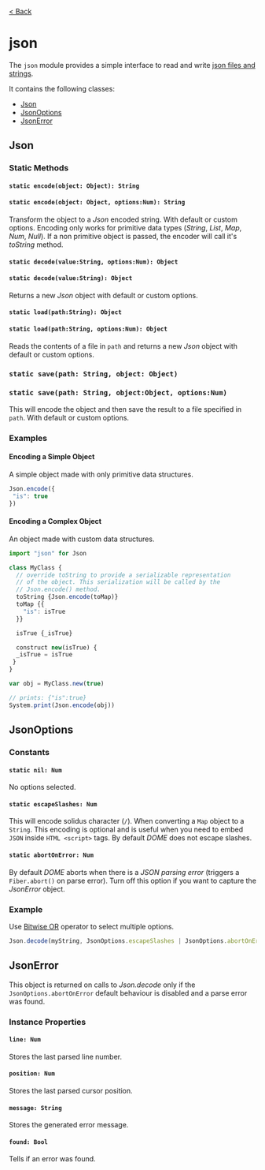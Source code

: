 [< Back](.)

json
================

The `json` module provides a simple interface to read and write [json files and strings](https://www.json.org/json-en.html).

It contains the following classes:

* [Json](#json)
* [JsonOptions](#jsonoptions)
* [JsonError](#jsonerror)

## Json

### Static Methods

#### `static encode(object: Object): String`

#### `static encode(object: Object, options:Num): String`

Transform the object to a _Json_ encoded string. With default or custom options.
Encoding only works for primitive data types (_String_, _List_, _Map_, _Num_, _Null_). If a non primitive object is passed, the encoder will call it's _toString_ method.

#### `static decode(value:String, options:Num): Object`

#### `static decode(value:String): Object`

Returns a new _Json_ object with default or custom options.

#### `static load(path:String): Object`

#### `static load(path:String, options:Num): Object`

Reads the contents of a file in `path` and returns a new _Json_ object with default or custom options.

### `static save(path: String, object: Object)`

### `static save(path: String, object:Object, options:Num)`

This will encode the object and then save the result to a file specified in `path`. With default or custom options.

### Examples

#### Encoding a Simple Object

A simple object made with only primitive data structures.

```js
Json.encode({
 "is": true
})
```

#### Encoding a Complex Object

An object made with custom data structures.

```js
import "json" for Json

class MyClass {
  // override toString to provide a serializable representation
  // of the object. This serialization will be called by the
  // Json.encode() method.
  toString {Json.encode(toMap)}
  toMap {{
    "is": isTrue
  }}

  isTrue {_isTrue}

  construct new(isTrue) {
  _isTrue = isTrue
 }
}

var obj = MyClass.new(true)

// prints: {"is":true}
System.print(Json.encode(obj))
```

## JsonOptions

### Constants

#### `static nil: Num`

No options selected.

#### `static escapeSlashes: Num`

This will encode solidus character (`/`). When converting a `Map` object to a `String`. This encoding is optional and is useful when you need to embed `JSON` inside `HTML <script>` tags. By default _DOME_ does not escape slashes.

#### `static abortOnError: Num`

By default _DOME_ aborts when there is a _JSON parsing error_ (triggers a `Fiber.abort()` on parse error). Turn off this option if you want to capture the _JsonError_ object.

### Example

Use [Bitwise OR](https://wren.io/method-calls.html#operators) operator to select multiple options.

```js
Json.decode(myString, JsonOptions.escapeSlashes | JsonOptions.abortOnError);
```

## JsonError

This object is returned on calls to _Json.decode_ only if the `JsonOptions.abortOnError` default behaviour is disabled and a parse error was found.

### Instance Properties

#### `line: Num`

Stores the last parsed line number.

#### `position: Num`

Stores the last parsed cursor position.

#### `message: String`

Stores the generated error message.

#### `found: Bool`

Tells if an error was found.

